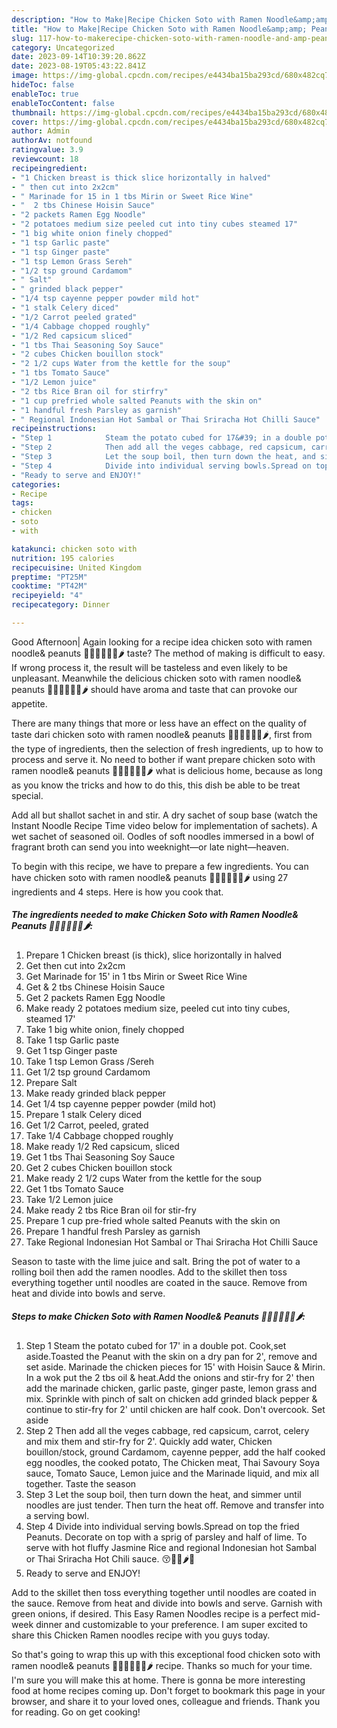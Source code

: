 ```yaml
---
description: "How to Make|Recipe Chicken Soto with Ramen Noodle&amp;amp; Peanuts 🐥🍅🍝🥜🥒🥕🌶 {That is Special"
title: "How to Make|Recipe Chicken Soto with Ramen Noodle&amp;amp; Peanuts 🐥🍅🍝🥜🥒🥕🌶 {That is Special"
slug: 117-how-to-makerecipe-chicken-soto-with-ramen-noodle-and-amp-peanuts-that-is-special
category: Uncategorized
date: 2023-09-14T10:39:20.862Z
date: 2023-08-19T05:43:22.841Z
image: https://img-global.cpcdn.com/recipes/e4434ba15ba293cd/680x482cq70/chicken-soto-with-ramen-noodle-peanuts-recipe-main-photo.jpg
hideToc: false
enableToc: true
enableTocContent: false
thumbnail: https://img-global.cpcdn.com/recipes/e4434ba15ba293cd/680x482cq70/chicken-soto-with-ramen-noodle-peanuts-recipe-main-photo.jpg
cover: https://img-global.cpcdn.com/recipes/e4434ba15ba293cd/680x482cq70/chicken-soto-with-ramen-noodle-peanuts-recipe-main-photo.jpg
author: Admin
authorAv: notfound
ratingvalue: 3.9
reviewcount: 18
recipeingredient:
- "1 Chicken breast is thick slice horizontally in halved"
- " then cut into 2x2cm"
- " Marinade for 15 in 1 tbs Mirin or Sweet Rice Wine"
- "  2 tbs Chinese Hoisin Sauce"
- "2 packets Ramen Egg Noodle"
- "2 potatoes medium size peeled cut into tiny cubes steamed 17"
- "1 big white onion finely chopped"
- "1 tsp Garlic paste"
- "1 tsp Ginger paste"
- "1 tsp Lemon Grass Sereh"
- "1/2 tsp ground Cardamom"
- " Salt"
- " grinded black pepper"
- "1/4 tsp cayenne pepper powder mild hot"
- "1 stalk Celery diced"
- "1/2 Carrot peeled grated"
- "1/4 Cabbage chopped roughly"
- "1/2 Red capsicum sliced"
- "1 tbs Thai Seasoning Soy Sauce"
- "2 cubes Chicken bouillon stock"
- "2 1/2 cups Water from the kettle for the soup"
- "1 tbs Tomato Sauce"
- "1/2 Lemon juice"
- "2 tbs Rice Bran oil for stirfry"
- "1 cup prefried whole salted Peanuts with the skin on"
- "1 handful fresh Parsley as garnish"
- " Regional Indonesian Hot Sambal or Thai Sriracha Hot Chilli Sauce"
recipeinstructions:
- "Step 1            Steam the potato cubed for 17&#39; in a double pot. Cook,set aside.Toasted the Peanut with the skin on a dry pan for 2&#39;, remove and set aside. Marinade the chicken pieces for 15&#39; with Hoisin Sauce &amp; Mirin. In a wok put the 2 tbs oil &amp; heat.Add the onions and stir-fry for 2&#39; then add the marinade chicken, garlic paste, ginger paste, lemon grass and mix. Sprinkle with pinch of salt on chicken add grinded black pepper &amp; continue to stir-fry for 2&#39; until chicken are half cook. Don&#39;t overcook. Set aside"
- "Step 2            Then add all the veges cabbage, red capsicum, carrot, celery and mix them and stir-fry for 2&#39;. Quickly add water, Chicken bouillon/stock, ground Cardamom, cayenne pepper, add the half cooked egg noodles, the cooked potato, The Chicken meat, Thai Savoury Soya sauce, Tomato Sauce, Lemon juice and the Marinade liquid, and mix all together. Taste the season"
- "Step 3            Let the soup boil, then turn down the heat, and simmer until noodles are just tender. Then turn the heat off. Remove and transfer into a serving bowl."
- "Step 4            Divide into individual serving bowls.Spread on top the fried Peanuts. Decorate on top with a sprig of parsley and half of lime. To serve with hot fluffy Jasmine Rice and regional Indonesian hot Sambal or Thai Sriracha Hot Chili sauce. 😚🍝🍅🌶🥜"
- "Ready to serve and ENJOY!"
categories:
- Recipe
tags:
- chicken
- soto
- with

katakunci: chicken soto with 
nutrition: 195 calories
recipecuisine: United Kingdom
preptime: "PT25M"
cooktime: "PT42M"
recipeyield: "4"
recipecategory: Dinner

---
```



Good Afternoon| Again looking for a recipe idea chicken soto with ramen noodle&amp; peanuts 🐥🍅🍝🥜🥒🥕🌶 taste? The method of making is difficult to easy. If wrong process it, the result will be tasteless and even likely to be unpleasant. Meanwhile the delicious chicken soto with ramen noodle&amp; peanuts 🐥🍅🍝🥜🥒🥕🌶 should have aroma and taste that can provoke our appetite.






There are many things that more or less have an effect on the quality of taste dari chicken soto with ramen noodle&amp; peanuts 🐥🍅🍝🥜🥒🥕🌶, first from the type of ingredients, then the selection of fresh ingredients, up to how to process and serve it. No need to bother if want prepare chicken soto with ramen noodle&amp; peanuts 🐥🍅🍝🥜🥒🥕🌶 what is delicious home, because as long as you know the tricks and how to do this, this dish be able to be treat special.


Add all but shallot sachet in and stir. A dry sachet of soup base (watch the Instant Noodle Recipe Time video below for implementation of sachets). A wet sachet of seasoned oil. Oodles of soft noodles immersed in a bowl of fragrant broth can send you into weeknight—or late night—heaven.


To begin with this recipe, we have to prepare a few ingredients. You can have chicken soto with ramen noodle&amp; peanuts 🐥🍅🍝🥜🥒🥕🌶 using 27 ingredients and 4 steps. Here is how you cook that.

<!--inarticleads1-->

##### The ingredients needed to make Chicken Soto with Ramen Noodle&amp; Peanuts 🐥🍅🍝🥜🥒🥕🌶:

1. Prepare 1 Chicken breast (is thick), slice horizontally in halved
1. Get  then cut into 2x2cm
1. Get  Marinade for 15&#39; in 1 tbs Mirin or Sweet Rice Wine
1. Get  &amp; 2 tbs Chinese Hoisin Sauce
1. Get 2 packets Ramen Egg Noodle
1. Make ready 2 potatoes medium size, peeled cut into tiny cubes, steamed 17&#39;
1. Take 1 big white onion, finely chopped
1. Take 1 tsp Garlic paste
1. Get 1 tsp Ginger paste
1. Take 1 tsp Lemon Grass /Sereh
1. Get 1/2 tsp ground Cardamom
1. Prepare  Salt
1. Make ready  grinded black pepper
1. Get 1/4 tsp cayenne pepper powder (mild hot)
1. Prepare 1 stalk Celery diced
1. Get 1/2 Carrot, peeled, grated
1. Take 1/4 Cabbage chopped roughly
1. Make ready 1/2 Red capsicum, sliced
1. Get 1 tbs Thai Seasoning Soy Sauce
1. Get 2 cubes Chicken bouillon stock
1. Make ready 2 1/2 cups Water from the kettle for the soup
1. Get 1 tbs Tomato Sauce
1. Take 1/2 Lemon juice
1. Make ready 2 tbs Rice Bran oil for stir-fry
1. Prepare 1 cup pre-fried whole salted Peanuts with the skin on
1. Prepare 1 handful fresh Parsley as garnish
1. Take  Regional Indonesian Hot Sambal or Thai Sriracha Hot Chilli Sauce


Season to taste with the lime juice and salt. Bring the pot of water to a rolling boil then add the ramen noodles. Add to the skillet then toss everything together until noodles are coated in the sauce. Remove from heat and divide into bowls and serve. 

<!--inarticleads2-->

##### Steps to make Chicken Soto with Ramen Noodle&amp; Peanuts 🐥🍅🍝🥜🥒🥕🌶:

1. Step 1            Steam the potato cubed for 17&#39; in a double pot. Cook,set aside.Toasted the Peanut with the skin on a dry pan for 2&#39;, remove and set aside. Marinade the chicken pieces for 15&#39; with Hoisin Sauce &amp; Mirin. In a wok put the 2 tbs oil &amp; heat.Add the onions and stir-fry for 2&#39; then add the marinade chicken, garlic paste, ginger paste, lemon grass and mix. Sprinkle with pinch of salt on chicken add grinded black pepper &amp; continue to stir-fry for 2&#39; until chicken are half cook. Don&#39;t overcook. Set aside
1. Step 2            Then add all the veges cabbage, red capsicum, carrot, celery and mix them and stir-fry for 2&#39;. Quickly add water, Chicken bouillon/stock, ground Cardamom, cayenne pepper, add the half cooked egg noodles, the cooked potato, The Chicken meat, Thai Savoury Soya sauce, Tomato Sauce, Lemon juice and the Marinade liquid, and mix all together. Taste the season
1. Step 3            Let the soup boil, then turn down the heat, and simmer until noodles are just tender. Then turn the heat off. Remove and transfer into a serving bowl.
1. Step 4            Divide into individual serving bowls.Spread on top the fried Peanuts. Decorate on top with a sprig of parsley and half of lime. To serve with hot fluffy Jasmine Rice and regional Indonesian hot Sambal or Thai Sriracha Hot Chili sauce. 😚🍝🍅🌶🥜
1. Ready to serve and ENJOY!

Add to the skillet then toss everything together until noodles are coated in the sauce. Remove from heat and divide into bowls and serve. Garnish with green onions, if desired. This Easy Ramen Noodles recipe is a perfect mid-week dinner and customizable to your preference. I am super excited to share this Chicken Ramen noodles recipe with you guys today. 

So that's going to wrap this up with this exceptional food chicken soto with ramen noodle&amp; peanuts 🐥🍅🍝🥜🥒🥕🌶 recipe. Thanks so much for your time. I'm sure you will make this at home. There is gonna be more interesting food at home recipes coming up. Don't forget to bookmark this page in your browser, and share it to your loved ones, colleague and friends. Thank you for reading. Go on get cooking!
